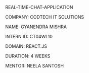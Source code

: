  REAL-TIME-CHAT-APPLICATION

COMPANY: CODTECH IT SOLUTIONS

NAME: GYANENDRA MISHRA

INTERN ID: CT04WL10

DOMAIN: REACT.JS

DURATION: 4 WEEKS

MENTOR: NEELA SANTOSH
